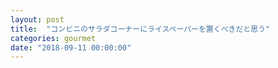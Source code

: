 ```yaml
---
layout: post
title:  "コンビニのサラダコーナーにライスペーパーを置くべきだと思う"
categories: gourmet
date: "2018-09-11 00:00:00"
---
```

